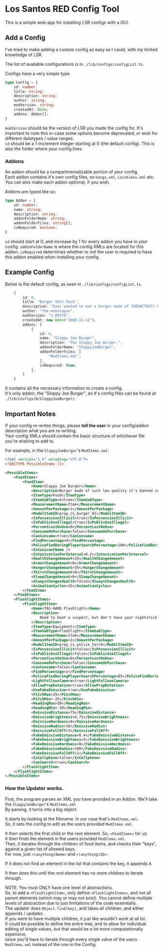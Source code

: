 # Los Santos RED Config Tool
This is a simple web-app for installing LSR configs with a GUI.

## Add a Config
I've tried to make adding a custom config as easy as I could, with my limited knowledge of LSR.  
  
The list of available configurations is in `./lib/configs/configList.ts`.  
  
Configs have a very simple type.
```ts 
type Config = {
    id: number;
    title: string;
    description: string;
    author: string;
    modVersion: string;
    createdAt: Date;
    addons: Addon[];
}
```
`modVersion` should be the version of LSR you made the config for. It's important to note this in-case some options become deprecated, or wish for different datatypes / value ranges.  
`id` should be a 1-increment integer starting at 0 (the default config). This is also the folder where your config lives.  

### Addons 
An addon should be a compartmentalizable portion of your config.  
Each addon contains it's own config files, so `Gangs.xml`, `Locations.xml` etc.  
You can also make each addon optional, if you wish.  
  
Addons are typed like so:
```ts 
type Addon = {
    id: number;
    name: string;
    description: string;
    addonFolderName: string;
    addonFolderFiles: string[];
    isRequired: boolean;
}
```
`id` should start at 0, and increase by 1 for every addon you have in *your* config.
`addonFolderName` is where the config XMLs are located for this addon.
`isRequired` determines whether or not the user is required to have this addon enabled when installing your config.

## Example Config
Below is the default config, as seen in `./lib/configs/configList.ts`.  
```ts 
    {
        id: 0,
        title: "Burger Shot Pack",
        description: "Ever wanted to eat a burger made of [REDACTED]? Well now you can! Come to burger shot, and try out our all new Sloppy Joe!",
        author: "the.monologue",
        modVersion: "1.00378",
        createdAt: new Date("2008-11-12"),
        addons: [
            {
                id: 0,
                name: "Sloppy Joe Burger",
                description: "The Sloppy Joe Burger.",
                addonFolderName: "SloppyJoeBurger",
                addonFolderFiles: [
                    "ModItems.xml",
                ],
                isRequired: true,
            },
        ]
    }
```
It contains all the necessary information to create a config.  
It's only addon, the "Sloppy Joe Burger", an it's config files can be found at `./lib/configs/0/SloppyJoeBurger/`.

## Important Notes
If your config re-writes things, please **tell the user** in your config/addon description what you are re-writing.  
Your config XMLs should contain the basic structure of whichever file you're wishing to add to.

For example, in the `SloppyJoeBurger`'s `ModItems.xml`:
```xml 
<?xml version="1.0" encoding="UTF-8"?>
<!DOCTYPE PossibleItems []>

<PossibleItems>
    <FoodItems>
        <FoodItem>
            <Name>Sloppy Joe Burger</Name>
            <Description>Burger made of such low quality it's banned in all 50 states.</Description>
            <ItemType>Food</ItemType>
            <ItemSubType>Entree</ItemSubType>
            <MeasurementName>Item</MeasurementName>
            <AmountPerPackage>1</AmountPerPackage>
            <ModelItemID>prop_cs_burger_01</ModelItemID>
            <IsPossessionIllicit>true</IsPossessionIllicit>
            <IsPublicUseIllegal>true</IsPublicUseIllegal>
            <PercentLostOnUse>0</PercentLostOnUse>
            <ConsumeOnPurchase>false</ConsumeOnPurchase>
            <CanConsume>true</CanConsume>
            <FindPercentage>0</FindPercentage>
            <PoliceFindDuringPlayerSearchPercentage>100</PoliceFindDuringPlayerSearchPercentage>
            <IntoxicantName />
            <IntoxicationPerInterval>0.2</IntoxicationPerInterval>
            <HealthChangeAmount>35</HealthChangeAmount>
            <ArmorChangeAmount>0</ArmorChangeAmount>
            <HungerChangeAmount>35</HungerChangeAmount>
            <ThirstChangeAmount>0</ThirstChangeAmount>
            <SleepChangeAmount>0</SleepChangeAmount>
            <AlwaysChangesHealth>false</AlwaysChangesHealth>
            <AnimationCycles>15</AnimationCycles>
        </FoodItem>
    </FoodItems>
    <FlashlightItems>
        <FlashlightItem>
            <Name>TAG-HARD Flashlight</Name>
            <Description>
                Need to beat a suspect, but don't have your nightstick? Look no further.
            </Description>
            <ItemType>Equipment</ItemType>
            <ItemSubType>Flashlight</ItemSubType>
            <MeasurementName>Item</MeasurementName>
            <AmountPerPackage>1</AmountPerPackage>
            <ModelItemID>prop_cs_police_torch</ModelItemID>
            <IsPossessionIllicit>false</IsPossessionIllicit>
            <IsPublicUseIllegal>false</IsPublicUseIllegal>
            <PercentLostOnUse>0</PercentLostOnUse>
            <ConsumeOnPurchase>false</ConsumeOnPurchase>
            <CanConsume>false</CanConsume>
            <FindPercentage>1</FindPercentage>
            <PoliceFindDuringPlayerSearchPercentage>85</PoliceFindDuringPlayerSearchPercentage>
            <LightFollowsCamera>true</LightFollowsCamera>
            <AllowPropRotation>true</AllowPropRotation>
            <UseFakeEmissive>true</UseFakeEmissive>
            <PitchMax>25</PitchMax>
            <PitchMin>-25</PitchMin>
            <HeadingMax>30</HeadingMax>
            <HeadingMin>-30</HeadingMin>
            <EmissiveDistance>75</EmissiveDistance>
            <EmissiveBrightness>0.75</EmissiveBrightness>
            <EmissiveHardness>0</EmissiveHardness>
            <EmissiveRadius>10</EmissiveRadius>
            <EmissiveFallOff>1</EmissiveFallOff>
            <FakeEmissiveDistance>0.4</FakeEmissiveDistance>
            <FakeEmissiveBrightness>5</FakeEmissiveBrightness>
            <FakeEmissiveHardness>0</FakeEmissiveHardness>
            <FakeEmissiveRadius>100</FakeEmissiveRadius>
            <FakeEmissiveFallOff>1</FakeEmissiveFallOff>
            <IsCellphone>false</IsCellphone>
            <CanSearch>true</CanSearch>
        </FlashlightItem>
    </FlashlightItems>
</PossibleItems>
```

### How the Updater works.
First, the program parses an XML you have provided in an Addon. We'll take the `SloppyJoeBurger`'s `ModItems.xml`  
By parsing, it turns into a big object.  

It starts by looking at the filename. In our case that's `ModItems.xml`.  
So, it sets the config to edit as the users provided `ModItems.xml`.  

It then selects the first child or the root element. So, `<FoodItems>` for us.  
It then finds the element in the users provided `ModItems.xml`.  
Then, it iterates through the children of food items, and checks their "keys", against a given list of allowed keys.  
For now, just `<(anything)Name>` and `<(anything)ID>`.  

If it does not find an element in the list that contains the key, it appends it.  

It then does this until the root element has no more children to iterate through.  

NOTE: You must ONLY have one level of abstractions.  
So, to add a `<FlashlightItem>`, only define `<FlashlightItems>`, and not all parent elements (which may or may not exist).
You cannot define multiple levels of abstraction due to just limitations of the code essentially.  
The updater does `Object.find(key)`, and takes all children, and either appends / updates.  
If you were to have multiple children, it just like wouldn't work at all lol.  
It could be possible to define the entire tree, and to allow for individual editing of single values, but that would be a lot more computationally expensive,  
since you'd have to iterate through every single value of the *users* `ModItems.xml` instead of the one in the Config.
